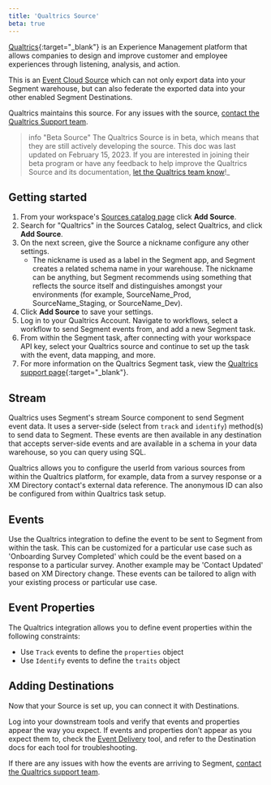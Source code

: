 ```yaml
---
title: 'Qualtrics Source'
beta: true
---
```


[Qualtrics](https://qualtrics.com/?utm_source=segmentio&utm_medium=docs&utm_campaign=partners){:target="_blank"} is an Experience Management platform that allows companies to design and improve customer and employee experiences through listening, analysis, and action.

This is an [Event Cloud Source](https://segment.com/docs/sources/#event-cloud-sources) which can not only export data into your Segment warehouse, but can also federate the exported data into your other enabled Segment Destinations.

Qualtrics maintains this source. For any issues with the source, [contact the Qualtrics Support team](mailto:support@qualtrics.com).

> info "Beta Source"
> The Qualtrics Source is in beta, which means that they are still actively developing the source. This doc was last updated on February 15, 2023. If you are interested in joining their beta program or have any feedback to help improve the Qualtrics Source and its documentation, [let the Qualtrics team know](mailto:support@qualtrics.com)!_

## Getting started

1. From your workspace's [Sources catalog page](https://app.segment.com/goto-my-workspace/sources/catalog) click **Add Source**.
2. Search for "Qualtrics" in the Sources Catalog, select Qualtrics, and click **Add Source**.
3. On the next screen, give the Source a nickname configure any other settings.
   - The nickname is used as a label in the Segment app, and Segment creates a related schema name in your warehouse. The nickname can be anything, but Segment recommends using something that reflects the source itself and distinguishes amongst your environments (for example, SourceName_Prod, SourceName_Staging, or SourceName_Dev).
4. Click **Add Source** to save your settings.
5. Log in to your Qualtrics Account. Navigate to workflows, select a workflow to send Segment events from, and add a new Segment task.
6. From within the Segment task, after connecting with your workspace API key, select your Qualtrics source and continue to set up the task with the event, data mapping, and more.
7. For more information on the Qualtrics Segment task, view the [Qualtrics support page](https://www.qualtrics.com/support/integrations/twilio-segment/twilio-segment-task/){:target="_blank"}.

## Stream

Qualtrics uses Segment's stream Source component to send Segment event data. It uses a server-side (select from `track` and `identify`) method(s) to send data to Segment. These events are then available in any destination that accepts server-side events and are available in a schema in your data warehouse, so you can query using SQL.

Qualtrics allows you to configure the userId from various sources from within the Qualtrics platform, for example, data from a survey response or a XM Directory contact's external data reference. The anonymous ID can also be configured from within Qualtrics task setup.

## Events

Use the Qualtrics integration to define the event to be sent to Segment from within the task. This can be customized for a particular use case such as 'Onboarding Survey Completed' which could be the event based on a response to a particular survey. Another example may be 'Contact Updated' based on XM Directory change. These events can be tailored to align with your existing process or particular use case.

## Event Properties

The Qualtrics integration allows you to define event properties within the following constraints:

- Use `Track` events to define the `properties` object
- Use `Identify` events to define the `traits` object

## Adding Destinations

Now that your Source is set up, you can connect it with Destinations.

Log into your downstream tools and verify that events and properties appear the way you expect. If events and properties don’t appear as you expect them to, check the [Event Delivery](https://segment.com/docs/connections/event-delivery/) tool, and refer to the Destination docs for each tool for troubleshooting.

If there are any issues with how the events are arriving to Segment, [contact the Qualtrics support team](mailto:support@Qualtrics.com).

